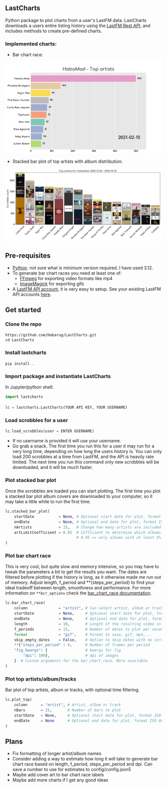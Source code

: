 ## LastCharts

Python package to plot charts from a user's LastFM data. LastCharts downloads a users entire listing history using the [LastFM Rest API](https://www.last.fm/api/rest), and includes methods to create pre-defined charts. 

### Implemented charts:
- Bar chart race:

![bcr](./figures/Example_BCR_artist.gif)

- Stacked bar plot of top artists with album distribution:

![bcr](./figures/Example_topArtists_stackedbars.jpg)

## Pre-requisites

- [Python](https://www.python.org/). not sure what is minimum version required. I have used 3.12. 
- To generate bar chart races you need at least one of:
    - [FFmpeg](https://ffmpeg.org/) for exporting video formats like mp4
    - [ImageMagick](https://imagemagick.org/index.php) for exporting gifs
- A [LastFM API account](https://www.last.fm/api/account/create), it is very easy to setup. See your existing LastFM API accounts [here](https://www.last.fm/api/accounts).

## Get started

### Clone the repo

```
https://github.com/Habarug/LastCharts.git
cd LastCharts
```

### Install lastcharts
```
pip install .
```

### Import package and instantiate LastCharts
In Jupyter/python shell:
```python
import lastcharts

lc = lastcharts.LastCharts(YOUR API KEY, YOUR USERNAME)
```

### Load scrobbles for a user

```python
lc.load_scrobbles(user = ENTER USERNAME)
```
- If no username is provided it will use your username. 
- Go grab a snack. The first time you run this for a user it may run for a very long time, depending on how long the users history is. You can only load 200 scrobbles at a time from LastFM, and the API is heavily rate limited. The next time you run this command only new scrobbles will be downloaded, and it will be much faster. 

### Plot stacked bar plot

Once the scrobbles are loaded you can start plotting. The first time you plot a stacked bar plot album covers are downloaded to your computer, so it may take a little while to run the first time. 
```python
lc.stacked_bar_plot(
    startDate           = None, # Optional start date for plot, format ISO 8601 (YYYY-MM-DD)
    endDate             = None, # Optional end date for plot, format ISO 8601 (YYYY-MM-DD)
    nArtists            = 15,   # Change how many artists are included
    artLimitCoefficient = 0.05  # Cofficient to determine which albums will include cover art. 
                                # 0.05 => only albums with at least 5% of the highest bar will get a cover art
)
```

### Plot bar chart race

This is very cool, but quite slow and memory intensive, so you may have to tweak the parameters a bit to get the results you want. The dates are filtered before plotting if the history is long, as it otherwise made me run out of memory. Adjust length, f_period and **{steps_per_period} to find your ideal tradeoff between length, smoothness and performance. For more information on ```**bcr_options``` check the [bar_chart_race documentation](https://github.com/dexplo/bar_chart_race).

```python
lc.bar_chart_race(
    column              = "artist", # Can select artist, album or track
    startDate           = None,     # Optional start date for plot, format ISO 8601 (YYYY-MM-DD)
    endDate             = None,     # Optional end date for plot, format ISO 8601 (YYYY-MM-DD)
    length              = 10,       # Length of the resulting video in seconds
    f_periods           = 15,       # Number of dates to plot per second
    format              = "gif",    # Format to save, gif, mp4,...
    skip_empty_dates    = False,    # Option to skip dates with no scrobbles           
    **{"steps_per_period" : 4,      # Number of frames per period
    "fig_kwargs": {                 # kwargs for fig
        "dpi": 100},                # dpi of images
    }  # Custom arguments for the bar_chart_race. More available
)
```

### Plot top artists/album/tracks
Bar plot of top artists, album or tracks, with optional time filtering.

```python
lc.plot_top(
    column      = "artist", # Artist, album or track
    nBars       = 15,       # Number of bars to plot
    startDate   = None,     # Optional start date for plot, format ISO 8601 (YYYY-MM-DD)
    endDate     = None      # Optional end date for plot, format ISO 8601 (YYYY-MM-DD)
)
```

## Plans

- Fix formatting of longer artist/album names
- Consider adding a way to estimate how long it will take to generate bar chart race based on length, f_period, steps_per_period and dpi. Can save a number to use for estimates to config/config.json5
- Maybe add cover art to bar chart race labels
- Maybe add more charts if I get any good ideas
